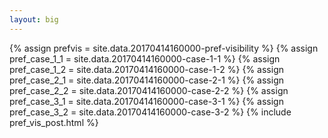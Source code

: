 ```yaml
---
layout: big
---
```

{% assign prefvis = site.data.20170414160000-pref-visibility %}
{% assign pref_case_1_1 = site.data.20170414160000-case-1-1 %}
{% assign pref_case_1_2 = site.data.20170414160000-case-1-2 %}
{% assign pref_case_2_1 = site.data.20170414160000-case-2-1 %}
{% assign pref_case_2_2 = site.data.20170414160000-case-2-2 %}
{% assign pref_case_3_1 = site.data.20170414160000-case-3-1 %}
{% assign pref_case_3_2 = site.data.20170414160000-case-3-2 %}
{% include pref_vis_post.html %}
